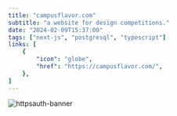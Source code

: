 ```yaml
---
title: "campusflavor.com"
subtitle: "a website for design competitions."
date: "2024-02-09T15:37:00"
tags: ["next-js", "postgresql", "typescript"]
links: [
    {
        "icon": "globe",
        "href": "https://campusflavor.com/",
    },
]
---
```


![httpsauth-banner](/content/images/campusflavor-banner.png)
